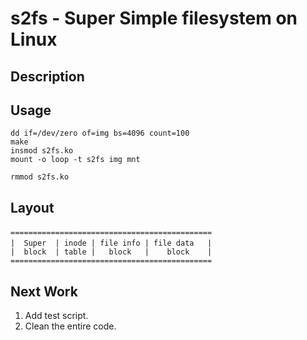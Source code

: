s2fs - Super Simple filesystem on Linux
====

## Description

## Usage

```
dd if=/dev/zero of=img bs=4096 count=100  
make  
insmod s2fs.ko  
mount -o loop -t s2fs img mnt  

rmmod s2fs.ko
```

## Layout 

```
============================================= 　
|  Super  | inode | file info | file data   |  　
|  block  | table |   block   |    block    |
=============================================
```

## Next Work
1. Add test script. 
2. Clean the entire code. 
